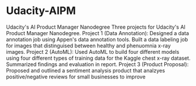 # Udacity-AIPM
Udacity's AI Product Manager Nanodegree
Three projects for Udacity's AI Product Manager Nanodegree.
Project 1 (Data Annotation): Designed a data annotation job using Appen's data annotation tools. Built a data labeling job for images that distinguised between healthy and phenuomnia x-ray images.
Project 2 (AutoML): Used AutoML to build four different models using four different types of training data for the Kaggle chest x-ray dataset. Summarized findings and evaluation in report.
Project 3 (Product Proposal): Proposed and outlined a sentiment analysis product that analzyes positive/negative reviews for small businesses to improve
